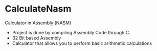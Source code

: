# CalculateNasm
Calculator in Assembly (NASM)

- Project is done by compiling Assembly Code through C.
- 32 Bit based Assembly
- Calculator that allows you to perform basic arithmetic calculations
